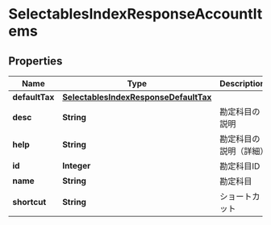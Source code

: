 

# SelectablesIndexResponseAccountItems


## Properties

Name | Type | Description | Notes
------------ | ------------- | ------------- | -------------
**defaultTax** | [**SelectablesIndexResponseDefaultTax**](SelectablesIndexResponseDefaultTax.md) |  |  [optional]
**desc** | **String** | 勘定科目の説明 |  [optional]
**help** | **String** | 勘定科目の説明（詳細） |  [optional]
**id** | **Integer** | 勘定科目ID | 
**name** | **String** | 勘定科目 |  [optional]
**shortcut** | **String** | ショートカット |  [optional]



